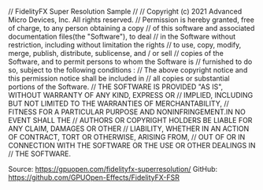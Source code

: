 // FidelityFX Super Resolution Sample
//
// Copyright (c) 2021 Advanced Micro Devices, Inc. All rights reserved.
// Permission is hereby granted, free of charge, to any person obtaining a copy
// of this software and associated documentation files(the "Software"), to deal
// in the Software without restriction, including without limitation the rights
// to use, copy, modify, merge, publish, distribute, sublicense, and / or sell
// copies of the Software, and to permit persons to whom the Software is
// furnished to do so, subject to the following conditions :
// The above copyright notice and this permission notice shall be included in
// all copies or substantial portions of the Software.
// THE SOFTWARE IS PROVIDED "AS IS", WITHOUT WARRANTY OF ANY KIND, EXPRESS OR
// IMPLIED, INCLUDING BUT NOT LIMITED TO THE WARRANTIES OF MERCHANTABILITY,
// FITNESS FOR A PARTICULAR PURPOSE AND NONINFRINGEMENT.IN NO EVENT SHALL THE
// AUTHORS OR COPYRIGHT HOLDERS BE LIABLE FOR ANY CLAIM, DAMAGES OR OTHER
// LIABILITY, WHETHER IN AN ACTION OF CONTRACT, TORT OR OTHERWISE, ARISING FROM,
// OUT OF OR IN CONNECTION WITH THE SOFTWARE OR THE USE OR OTHER DEALINGS IN
// THE SOFTWARE.

Source: https://gpuopen.com/fidelityfx-superresolution/
GitHub: https://github.com/GPUOpen-Effects/FidelityFX-FSR
